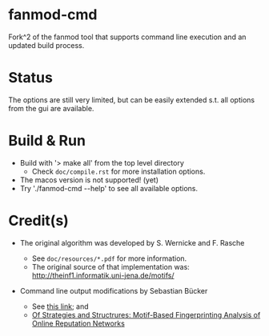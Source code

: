 # fanmod-cmd
Fork^2 of the fanmod tool that supports command line execution and an updated build 
process.


# Status
The options are still very limited, but can be easily extended s.t. all
options from the gui are available.


# Build & Run

* Build with '> make all' from the top level directory
    * Check `doc/compile.rst` for more installation options.
* The macos version is not supported! (yet)
* Try './fanmod-cmd --help' to see all available options.


# Credit(s)

* The original algorithm was developed by S. Wernicke and F. Rasche
    * See `doc/resources/*.pdf` for more information.
    * The original source of that implementation was: http://theinf1.informatik.uni-jena.de/motifs/

* Command line output modifications by Sebastian Bücker
    * See [this link](https://github.com/gabbage/fanmod-cmd); and
    * [Of Strategies and Structrures: Motif-Based Fingerprinting Analysis of Online Reputation Networks](https://ieeexplore.ieee.org/abstract/document/7796822)
